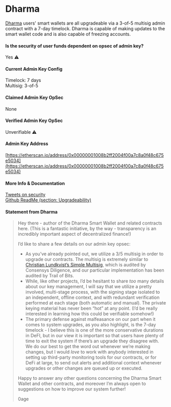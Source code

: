 # Dharma

[Dharma](https://dharma.io) users' smart wallets are all upgradeable via a 3-of-5 multisig admin contract with a 7-day timelock. Dharma is capable of making updates to the smart wallet code and is also capable of freezing accounts.

#### Is the security of user funds dependent on opsec of admin key?

Yes ⚠️

#### Current Admin Key Config

Timelock: 7 days  
Multisig: 3-of-5

#### Claimed Admin Key OpSec

None

#### Verified Admin Key OpSec

Unverifiable ⚠️

#### Admin Key Address

[https://etherscan.io/address/0x00000001008b2ff2004f00a7c8a0f48c675e5034](https://etherscan.io/address/0x00000001008b2ff2004f00a7c8a0f48c675e5034)

#### More Info & Documentation

[Tweets on security](https://twitter.com/Dharma_HQ/status/1195168777064738816?s=20)   
[Github ReadMe \(section: Upgradeability\)](https://github.com/dharma-eng/dharma-smart-wallet)

#### Statement from Dharma

> Hey there - author of the Dharma Smart Wallet and related contracts here. \(This is a fantastic initiative, by the way - transparency is an incredibly important aspect of decentralized finance!\)
>
> I’d like to share a few details on our admin key opsec:
>
> * As you’ve already pointed out, we utilize a 3/5 multisig in order to upgrade our contracts. The multisig is extremely similar to [Christian Lundkvist’s Simple Multisig](https://github.com/christianlundkvist/simple-multisig), which is audited by Consensys Diligence, and our particular implementation has been audited by Trail of Bits.
> * While, like other projects, I’d be hesitant to share _too_ many details about our key management, I will say that we utilize a pretty involved, multi-stage process, with the signing stage isolated to an independent, offline context, and with redundant verification performed at each stage \(both automatic and manual\). The private keying material has never been “hot” at any point. \(I’d be really interested in learning how this could be verifiable somehow!\)
> * The primary defense against malfeasance on our part when it comes to system upgrades, as you also highlight, is the 7-day timelock - I believe this is one of the more conservative durations in DeFI, but in our view it is important so that users have plenty of time to exit the system if there’s an upgrade they disagree with. We do our best to get the word out whenever we’re making changes, but I would _love_ to work with anybody interested in setting up third-party monitoring tools for our contracts, or for DeFi at large, to send out alerts and additional context whenever upgrades or other changes are queued up or executed.
>
> Happy to answer any other questions concerning the Dharma Smart Wallet and other contracts, and moreover I’m always open to suggestions on how to improve our system further!
>
> 0age

